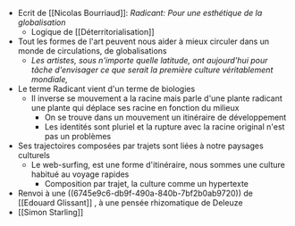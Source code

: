- Ecrit de [[Nicolas Bourriaud]]: *Radicant: Pour une esthétique de la globalisation*
	- Logique de [[Déterritorialisation]]
- Tout les formes de l'art peuvent nous aider à mieux circuler dans un monde de circulations, de globalisations
	- *Les artistes, sous n'importe quelle latitude, ont aujourd'hui pour tâche d'envisager ce que serait la première* *culture véritablement mondiale,*
- Le terme Radicant vient d'un terme de biologies
	- Il inverse se mouvement a la racine mais parle d'une plante radicant une plante qui déplace ses racine en fonction du milieux
		- On se trouve dans un mouvement un itinéraire de développement
		- Les identités sont pluriel et la rupture avec la racine original n'est pas un problèmes
- Ses trajectoires composées par trajets sont liées à notre paysages culturels
	- Le web-surfing, est une forme d'itinéraire, nous sommes une culture habitué au voyage rapides
		- Composition par trajet, la culture comme un hypertexte
- Renvoi à une ((6745e9c6-db9f-490a-840b-7bf2b0ab9720)) de [[Edouard Glissant]] , à une pensée rhizomatique de Deleuze
- [[Simon Starling]]